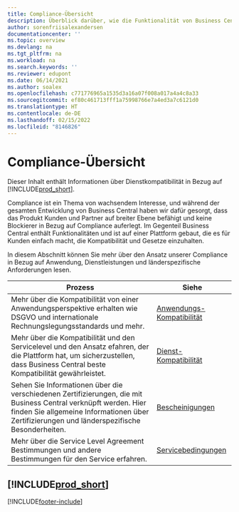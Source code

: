 ```yaml
---
title: Compliance-Übersicht
description: Überblick darüber, wie die Funktionalität von Business Central auf einer Plattform aufgebaut ist, die es den Debitoren leicht macht, Compliance und gesetzliche Vorschriften einzuhalten.
author: sorenfriisalexandersen
documentationcenter: ''
ms.topic: overview
ms.devlang: na
ms.tgt_pltfrm: na
ms.workload: na
ms.search.keywords: ''
ms.reviewer: edupont
ms.date: 06/14/2021
ms.author: soalex
ms.openlocfilehash: c771776965a1535d3a16a07f008a017a4a4c8a33
ms.sourcegitcommit: ef80c461713fff1a75998766e7a4ed3a7c6121d0
ms.translationtype: HT
ms.contentlocale: de-DE
ms.lasthandoff: 02/15/2022
ms.locfileid: "8146826"
---
```

# <a name="compliance-overview"></a>Compliance-Übersicht

Dieser Inhalt enthält Informationen über Dienstkompatibilität in Bezug auf [!INCLUDE[prod_short](../includes/prod_short.md)].  

Compliance ist ein Thema von wachsendem Interesse, und während der gesamten Entwicklung von Business Central haben wir dafür gesorgt, dass das Produkt Kunden und Partner auf breiter Ebene befähigt und keine Blockierer in Bezug auf Compliance auferlegt. Im Gegenteil Business Central enthält Funktionalitäten und ist auf einer Plattform gebaut, die es für Kunden einfach macht, die Kompatibilität und Gesetze einzuhalten.

In diesem Abschnitt können Sie mehr über den Ansatz unserer Compliance in Bezug auf Anwendung, Dienstleistungen und länderspezifische Anforderungen lesen.

|**Prozess**|**Siehe**|  
|------------|-------------|  
|Mehr über die Kompatibilität von einer Anwendungsperspektive erhalten wie DSGVO und internationale Rechnungslegungsstandards und mehr.|[Anwendungs-Kompatibilität](compliance-application-compliance.md)|  
|Mehr über die Kompatibilität und den Servicelevel und den Ansatz efahren, der die Plattform hat, um sicherzustellen, dass Business Central beste Kompatibilität gewährleistet.|[Dienst-Kompatibilität](compliance-service-compliance.md)|  
|Sehen Sie Informationen über die verschiedenen Zertifizierungen, die mit Business Central verknüpft werden. Hier finden Sie allgemeine Informationen über Zertifizierungen und länderspezifische Besonderheiten.|[Bescheinigungen](compliance-certifications.md)|  
|Mehr über die Service Level Agreement Bestimmungen und andere Bestimmungen für den Service erfahren.|[Servicebedingungen](compliance-service-compliance.md#service-terms)|  

## [!INCLUDE[prod_short](../includes/free_trial_md.md)]  


[!INCLUDE[footer-include](../includes/footer-banner.md)]